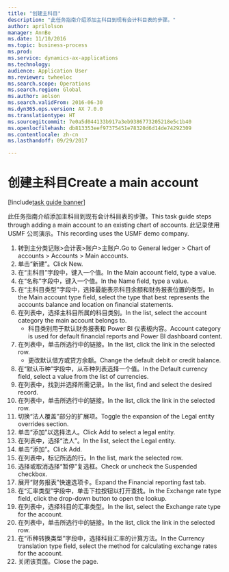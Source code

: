 ```yaml
--- 
title: "创建主科目"
description: "此任务指南介绍添加主科目到现有会计科目表的步骤。"
author: aprilolson
manager: AnnBe
ms.date: 11/10/2016
ms.topic: business-process
ms.prod: 
ms.service: dynamics-ax-applications
ms.technology: 
audience: Application User
ms.reviewer: twheeloc
ms.search.scope: Operations
ms.search.region: Global
ms.author: aolson
ms.search.validFrom: 2016-06-30
ms.dyn365.ops.version: AX 7.0.0
ms.translationtype: HT
ms.sourcegitcommit: 7e0a5d044133b917a3eb9386773205218e5c1b40
ms.openlocfilehash: db813353eef97375451e78320d6d14de74292309
ms.contentlocale: zh-cn
ms.lasthandoff: 09/29/2017

---
```

# <a name="create-a-main-account"></a><span data-ttu-id="a681b-103">创建主科目</span><span class="sxs-lookup"><span data-stu-id="a681b-103">Create a main account</span></span>

[!include[task guide banner](../../includes/task-guide-banner.md)]

<span data-ttu-id="a681b-104">此任务指南介绍添加主科目到现有会计科目表的步骤。</span><span class="sxs-lookup"><span data-stu-id="a681b-104">This task guide steps through adding a main account to an existing chart of accounts.</span></span> <span data-ttu-id="a681b-105">此记录使用 USMF 公司演示。</span><span class="sxs-lookup"><span data-stu-id="a681b-105">This recording uses the USMF demo company.</span></span>  

1. <span data-ttu-id="a681b-106">转到主分类记账>会计表>账户>主账户.</span><span class="sxs-lookup"><span data-stu-id="a681b-106">Go to General ledger > Chart of accounts > Accounts > Main accounts.</span></span>
2. <span data-ttu-id="a681b-107">单击“新建”。</span><span class="sxs-lookup"><span data-stu-id="a681b-107">Click New.</span></span>
3. <span data-ttu-id="a681b-108">在“主科目”字段中，键入一个值。</span><span class="sxs-lookup"><span data-stu-id="a681b-108">In the Main account field, type a value.</span></span>
4. <span data-ttu-id="a681b-109">在“名称”字段中，键入一个值。</span><span class="sxs-lookup"><span data-stu-id="a681b-109">In the Name field, type a value.</span></span>
5. <span data-ttu-id="a681b-110">在“主科目类型”字段中，选择最能表示科目余额和财务报表位置的类型。</span><span class="sxs-lookup"><span data-stu-id="a681b-110">In the Main account type field, select the type that best represents the accounts balance and location on financial statements.</span></span>
6. <span data-ttu-id="a681b-111">在列表中，选择主科目所属的科目类别。</span><span class="sxs-lookup"><span data-stu-id="a681b-111">In the list, select the account category the main account belongs to.</span></span>
    * <span data-ttu-id="a681b-112">科目类别用于默认财务报表和 Power BI 仪表板内容。</span><span class="sxs-lookup"><span data-stu-id="a681b-112">Account category is used for default financial reports and Power BI dashboard content.</span></span>  
7. <span data-ttu-id="a681b-113">在列表中，单击所选行中的链接。</span><span class="sxs-lookup"><span data-stu-id="a681b-113">In the list, click the link in the selected row.</span></span>
    * <span data-ttu-id="a681b-114">更改默认借方或贷方余额。</span><span class="sxs-lookup"><span data-stu-id="a681b-114">Change the default debit or credit balance.</span></span>  
8. <span data-ttu-id="a681b-115">在“默认币种”字段中，从币种列表选择一个值。</span><span class="sxs-lookup"><span data-stu-id="a681b-115">In the Default currency field, select a value from the list of currencies.</span></span>
9. <span data-ttu-id="a681b-116">在列表中，找到并选择所需记录。</span><span class="sxs-lookup"><span data-stu-id="a681b-116">In the list, find and select the desired record.</span></span>
10. <span data-ttu-id="a681b-117">在列表中，单击所选行中的链接。</span><span class="sxs-lookup"><span data-stu-id="a681b-117">In the list, click the link in the selected row.</span></span>
11. <span data-ttu-id="a681b-118">切换“法人覆盖”部分的扩展项。</span><span class="sxs-lookup"><span data-stu-id="a681b-118">Toggle the expansion of the Legal entity overrides section.</span></span>
12. <span data-ttu-id="a681b-119">单击“添加”以选择法人。</span><span class="sxs-lookup"><span data-stu-id="a681b-119">Click Add to select a legal entity.</span></span>
13. <span data-ttu-id="a681b-120">在列表中，选择“法人”。</span><span class="sxs-lookup"><span data-stu-id="a681b-120">In the list, select the Legal entity.</span></span>
14. <span data-ttu-id="a681b-121">单击“添加”。</span><span class="sxs-lookup"><span data-stu-id="a681b-121">Click Add.</span></span>
15. <span data-ttu-id="a681b-122">在列表中，标记所选的行。</span><span class="sxs-lookup"><span data-stu-id="a681b-122">In the list, mark the selected row.</span></span>
16. <span data-ttu-id="a681b-123">选择或取消选择“暂停”复选框。</span><span class="sxs-lookup"><span data-stu-id="a681b-123">Check or uncheck the Suspended checkbox.</span></span>
17. <span data-ttu-id="a681b-124">展开“财务报表”快速选项卡。</span><span class="sxs-lookup"><span data-stu-id="a681b-124">Expand the Financial reporting fast tab.</span></span>
18. <span data-ttu-id="a681b-125">在“汇率类型”字段中，单击下拉按钮以打开查找。</span><span class="sxs-lookup"><span data-stu-id="a681b-125">In the Exchange rate type field, click the drop-down button to open the lookup.</span></span>
19. <span data-ttu-id="a681b-126">在列表中，选择科目的汇率类型。</span><span class="sxs-lookup"><span data-stu-id="a681b-126">In the list, select the Exchange rate type for the account.</span></span>
20. <span data-ttu-id="a681b-127">在列表中，单击所选行中的链接。</span><span class="sxs-lookup"><span data-stu-id="a681b-127">In the list, click the link in the selected row.</span></span>
21. <span data-ttu-id="a681b-128">在“币种转换类型”字段中，选择科目汇率的计算方法。</span><span class="sxs-lookup"><span data-stu-id="a681b-128">In the Currency translation type field, select the method for calculating exchange rates for the account.</span></span>
22. <span data-ttu-id="a681b-129">关闭该页面。</span><span class="sxs-lookup"><span data-stu-id="a681b-129">Close the page.</span></span>


